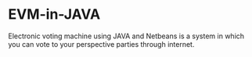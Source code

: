 # EVM-in-JAVA
Electronic voting machine using JAVA and Netbeans is a system in which you can vote to your perspective parties through internet.
